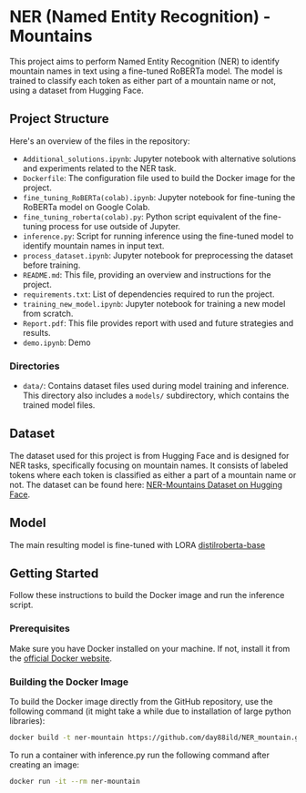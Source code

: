 # NER (Named Entity Recognition) - Mountains

This project aims to perform Named Entity Recognition (NER) to identify mountain names in text using a fine-tuned RoBERTa model. The model is trained to classify each token as either part of a mountain name or not, using a dataset from Hugging Face.

## Project Structure

Here's an overview of the files in the repository:

- `Additional_solutions.ipynb`: Jupyter notebook with alternative solutions and experiments related to the NER task.
- `Dockerfile`: The configuration file used to build the Docker image for the project.
- `fine_tuning_RoBERTa(colab).ipynb`: Jupyter notebook for fine-tuning the RoBERTa model on Google Colab.
- `fine_tuning_roberta(colab).py`: Python script equivalent of the fine-tuning process for use outside of Jupyter.
- `inference.py`: Script for running inference using the fine-tuned model to identify mountain names in input text.
- `process_dataset.ipynb`: Jupyter notebook for preprocessing the dataset before training.
- `README.md`: This file, providing an overview and instructions for the project.
- `requirements.txt`: List of dependencies required to run the project.
- `training_new_model.ipynb`: Jupyter notebook for training a new model from scratch.
- `Report.pdf`: This file provides report with used and future strategies and results.
- `demo.ipynb`: Demo

### Directories

- `data/`: Contains dataset files used during model training and inference. This directory also includes a `models/` subdirectory, which contains the trained model files.

## Dataset

The dataset used for this project is from Hugging Face and is designed for NER tasks, specifically focusing on mountain names. It consists of labeled tokens where each token is classified as either a part of a mountain name or not. The dataset can be found here: [NER-Mountains Dataset on Hugging Face](https://huggingface.co/datasets/telord/ner-mountains-first-dataset).

## Model
The main resulting model is fine-tuned with LORA [distilroberta-base](https://huggingface.co/day88ild/ner_mountain_roberta_fine_tuned/tree/main)

## Getting Started

Follow these instructions to build the Docker image and run the inference script.

### Prerequisites

Make sure you have Docker installed on your machine. If not, install it from the [official Docker website](https://www.docker.com/get-started).

### Building the Docker Image

To build the Docker image directly from the GitHub repository, use the following command (it might take a while due to installation of large python libraries):

```bash
docker build -t ner-mountain https://github.com/day88ild/NER_mountain.git
```

To run a container with inference.py run the following command after creating an image:

```bash
docker run -it --rm ner-mountain
```
